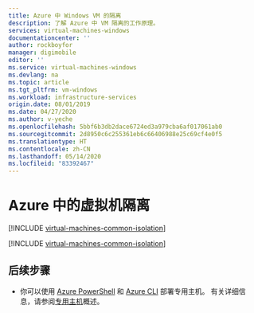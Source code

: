```yaml
---
title: Azure 中 Windows VM 的隔离
description: 了解 Azure 中 VM 隔离的工作原理。
services: virtual-machines-windows
documentationcenter: ''
author: rockboyfor
manager: digimobile
editor: ''
ms.service: virtual-machines-windows
ms.devlang: na
ms.topic: article
ms.tgt_pltfrm: vm-windows
ms.workload: infrastructure-services
origin.date: 08/01/2019
ms.date: 04/27/2020
ms.author: v-yeche
ms.openlocfilehash: 5bbf6b3db2dace6724ed3a979cba6af017061ab0
ms.sourcegitcommit: 2d8950c6c255361eb6c66406988e25c69cf4e0f5
ms.translationtype: HT
ms.contentlocale: zh-CN
ms.lasthandoff: 05/14/2020
ms.locfileid: "83392467"
---
```

# <a name="virtual-machine-isolation-in-azure"></a>Azure 中的虚拟机隔离

[!INCLUDE [virtual-machines-common-isolation](../../../includes/virtual-machines-common-isolation.md)]

[!INCLUDE [virtual-machines-common-isolation](../../../includes/virtual-machines-common-isolation-migration.md)]

## <a name="next-steps"></a>后续步骤

- 你可以使用 [Azure PowerShell](dedicated-hosts-powershell.md) 和 [Azure CLI](../linux/dedicated-hosts-cli.md) 部署专用主机。 有关详细信息，请参阅[专用主机](dedicated-hosts.md)概述。

<!--Not Available on the [portal](dedicated-hosts-portal.md)-->

<!-- Update_Description: update meta properties, wording update, update link -->